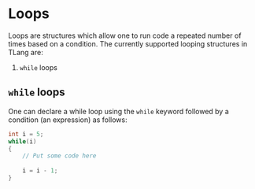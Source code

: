 Loops
=====

Loops are structures which allow one to run code a repeated number of times based on a condition. The currently supported looping structures in TLang are:

1. `while` loops

## `while` loops

One can declare a while loop using the `while` keyword followed by a condition (an expression) as follows:

```d
int i = 5;
while(i)
{
    // Put some code here
    
    i = i - 1;
}
```